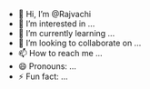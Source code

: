 - 👋 Hi, I’m @Rajvachi
- 👀 I’m interested in ...
- 🌱 I’m currently learning ...
- 💞️ I’m looking to collaborate on ...
- 📫 How to reach me ...
- 😄 Pronouns: ...
- ⚡ Fun fact: ...

<!---
Rajvachi/Rajvachi is a ✨ special ✨ repository because its `README.md` (this file) appears on your GitHub profile.
You can click the Preview link to take a look at your changes.
--->
